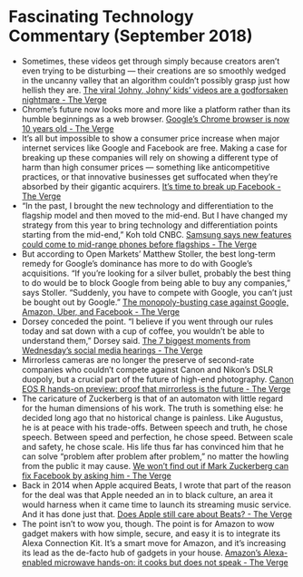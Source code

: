 # Fascinating Technology Commentary (September 2018)

* Sometimes, these videos get through simply because creators aren’t even trying to be disturbing — their creations are so smoothly wedged in the uncanny valley that an algorithm couldn’t possibly grasp just how hellish they are. [The viral ‘Johny, Johny’ kids’ videos are a godforsaken nightmare - The Verge](https://www.theverge.com/2018/9/1/17806772/johny-johny-telling-lies-yes-papa-refrigerator-meme-viral-video)
* Chrome’s future now looks more and more like a platform rather than its humble beginnings as a web browser. [Google’s Chrome browser is now 10 years old - The Verge](https://www.theverge.com/2018/9/2/17811844/google-chrome-browser-10-years-history)
* It’s all but impossible to show a consumer price increase when major internet services like Google and Facebook are free. Making a case for breaking up these companies will rely on showing a different type of harm than high consumer prices — something like anticompetitive practices, or that innovative businesses get suffocated when they’re absorbed by their gigantic acquirers. [It’s time to break up Facebook - The Verge](https://www.theverge.com/2018/9/4/17816572/tim-wu-facebook-regulation-interview-curse-of-bigness-antitrust)
* “In the past, I brought the new technology and differentiation to the flagship model and then moved to the mid-end. But I have changed my strategy from this year to bring technology and differentiation points starting from the mid-end,” Koh told CNBC. [Samsung says new features could come to mid-range phones before flagships - The Verge](https://www.theverge.com/circuitbreaker/2018/9/3/17815746/samsung-flagship-features-midrange-phones-strategy-shift)
* But according to Open Markets’ Matthew Stoller, the best long-term remedy for Google’s dominance has more to do with Google’s acquisitions. “If you’re looking for a silver bullet, probably the best thing to do would be to block Google from being able to buy any companies,” says Stoller. “Suddenly, you have to compete with Google, you can’t just be bought out by Google.” [The monopoly-busting case against Google, Amazon, Uber, and Facebook - The Verge](https://www.theverge.com/2018/9/5/17805162/monopoly-antitrust-regulation-google-amazon-uber-facebook)
* Dorsey conceded the point. “I believe if you went through our rules today and sat down with a cup of coffee, you wouldn’t be able to understand them,” Dorsey said. [The 7 biggest moments from Wednesday’s social media hearings - The Verge](https://www.theverge.com/2018/9/5/17823280/facebook-twitter-hearings-congress-jack-dorsey-sheryl-sandberg)
* Mirrorless cameras are no longer the preserve of second-rate companies who couldn’t compete against Canon and Nikon’s DSLR duopoly, but a crucial part of the future of high-end photography. [Canon EOS R hands-on preview: proof that mirrorless is the future - The Verge](https://www.theverge.com/circuitbreaker/2018/9/5/17822556/canon-eos-r-camera-hands-on-preview-photos)
* The caricature of Zuckerberg is that of an automaton with little regard for the human dimensions of his work. The truth is something else: he decided long ago that no historical change is painless. Like Augustus, he is at peace with his trade-offs. Between speech and truth, he chose speech. Between speed and perfection, he chose speed. Between scale and safety, he chose scale. His life thus far has convinced him that he can solve “problem after problem after problem,” no matter the howling from the public it may cause. [We won’t find out if Mark Zuckerberg can fix Facebook by asking him - The Verge](https://www.theverge.com/2018/9/11/17844164/mark-zuckerberg-democracy-interviews-tech-ceo)
* Back in 2014 when Apple acquired Beats, I wrote that part of the reason for the deal was that Apple needed an in to black culture, an area it would harness when it came time to launch its streaming music service. And it has done just that. [Does Apple still care about Beats? - The Verge](https://www.theverge.com/2018/9/11/17843130/apple-beats-headphones-future-iphone-event-2018)
* The point isn’t to wow you, though. The point is for Amazon to wow gadget makers with how simple, secure, and easy it is to integrate its Alexa Connection Kit. It’s a smart move for Amazon, and it’s increasing its lead as the de-facto hub of gadgets in your house. [Amazon’s Alexa-enabled microwave hands-on: it cooks but does not speak - The Verge](https://www.theverge.com/2018/9/20/17883710/amazon-microwave-hands-on-alexa-smart-features-photos-dash-button)